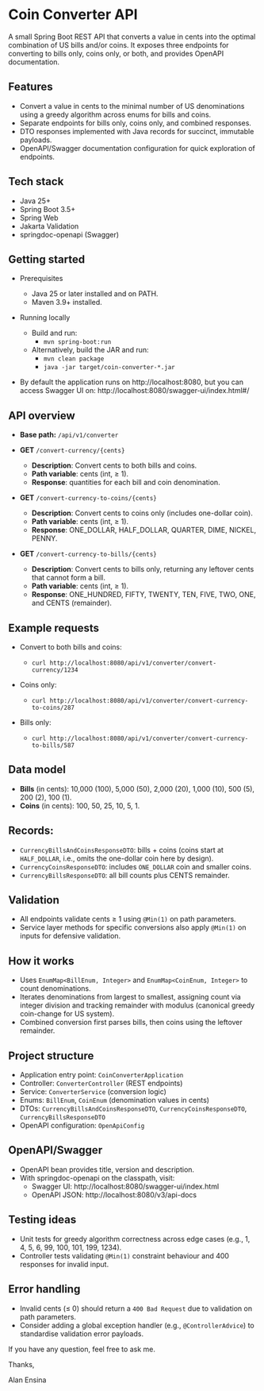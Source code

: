 # Coin Converter API
A small Spring Boot REST API that converts a value in cents into the optimal combination 
of US bills and/or coins. It exposes three endpoints for converting to bills only, coins only, 
or both, and provides OpenAPI documentation.

## Features
- Convert a value in cents to the minimal number of US denominations using a greedy algorithm across enums for bills and coins.
- Separate endpoints for bills only, coins only, and combined responses.
- DTO responses implemented with Java records for succinct, immutable payloads.
- OpenAPI/Swagger documentation configuration for quick exploration of endpoints.

## Tech stack

- Java 25+
- Spring Boot 3.5+
- Spring Web
- Jakarta Validation
- springdoc-openapi (Swagger)

## Getting started

- Prerequisites
  - Java 25 or later installed and on PATH.
  - Maven 3.9+ installed.


- Running locally
  - Build and run:
    - `mvn spring-boot:run`
  - Alternatively, build the JAR and run:
    - `mvn clean package`
    - `java -jar target/coin-converter-*.jar`


- By default the application runs on http://localhost:8080, but you can access Swagger UI on: http://localhost:8080/swagger-ui/index.html#/

## API overview

- **Base path:** `/api/v1/converter`


- **GET** `/convert-currency/{cents}`
  - **Description**: Convert cents to both bills and coins.
  - **Path variable**: cents (int, ≥ 1).
  - **Response**: quantities for each bill and coin denomination.


- **GET** `/convert-currency-to-coins/{cents}`
  - **Description**: Convert cents to coins only (includes one-dollar coin).
  - **Path variable**: cents (int, ≥ 1).
  - **Response**: ONE_DOLLAR, HALF_DOLLAR, QUARTER, DIME, NICKEL, PENNY.


- **GET** `/convert-currency-to-bills/{cents}`
  - **Description**: Convert cents to bills only, returning any leftover cents that cannot form a bill.
  - **Path variable**: cents (int, ≥ 1).
  - **Response**: ONE_HUNDRED, FIFTY, TWENTY, TEN, FIVE, TWO, ONE, and CENTS (remainder).

## Example requests

- Convert to both bills and coins:
  - `curl http://localhost:8080/api/v1/converter/convert-currency/1234`


- Coins only:
  - `curl http://localhost:8080/api/v1/converter/convert-currency-to-coins/287`


- Bills only:
  - `curl http://localhost:8080/api/v1/converter/convert-currency-to-bills/587`


## Data model

- **Bills** (in cents): 10,000 (100), 5,000 (50), 2,000 (20), 1,000 (10), 500 (5), 200 (2), 100 (1).
- **Coins** (in cents): 100, 50, 25, 10, 5, 1.

## Records:

- `CurrencyBillsAndCoinsResponseDTO`: bills + coins (coins start at `HALF_DOLLAR`, i.e., omits the one-dollar coin here by design).
- `CurrencyCoinsResponseDTO`: includes `ONE_DOLLAR` coin and smaller coins.
- `CurrencyBillsResponseDTO`: all bill counts plus CENTS remainder.

## Validation

- All endpoints validate cents ≥ 1 using `@Min(1)` on path parameters.
- Service layer methods for specific conversions also apply `@Min(1)` on inputs for defensive validation.

## How it works

- Uses `EnumMap<BillEnum, Integer>` and `EnumMap<CoinEnum, Integer>` to count denominations.
- Iterates denominations from largest to smallest, assigning count via integer division and tracking remainder with modulus (canonical greedy coin-change for US system).
- Combined conversion first parses bills, then coins using the leftover remainder.

## Project structure

- Application entry point: `CoinConverterApplication`
- Controller: `ConverterController` (REST endpoints)
- Service: `ConverterService` (conversion logic)
- Enums: `BillEnum`, `CoinEnum` (denomination values in cents)
- DTOs: `CurrencyBillsAndCoinsResponseDTO`, `CurrencyCoinsResponseDTO`, `CurrencyBillsResponseDTO`
- OpenAPI configuration: `OpenApiConfig`

## OpenAPI/Swagger

- OpenAPI bean provides title, version and description.
- With springdoc-openapi on the classpath, visit:
  - Swagger UI: http://localhost:8080/swagger-ui/index.html
  - OpenAPI JSON: http://localhost:8080/v3/api-docs

## Testing ideas

- Unit tests for greedy algorithm correctness across edge cases (e.g., 1, 4, 5, 6, 99, 100, 101, 199, 1234).
- Controller tests validating `@Min(1)` constraint behaviour and 400 responses for invalid input.

## Error handling

- Invalid cents (≤ 0) should return a `400 Bad Request` due to validation on path parameters.
- Consider adding a global exception handler (e.g., `@ControllerAdvice`) to standardise validation error payloads.

If you have any question, feel free to ask me.



Thanks,

Alan Ensina